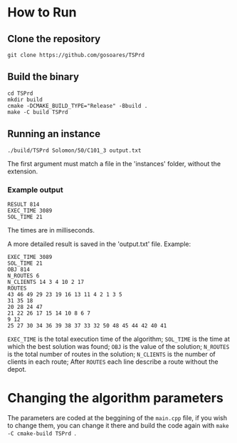 # How to Run

## Clone the repository

```
git clone https://github.com/gosoares/TSPrd
```

## Build the binary
```
cd TSPrd
mkdir build
cmake -DCMAKE_BUILD_TYPE="Release" -Bbuild .
make -C build TSPrd
```

## Running an instance
```
./build/TSPrd Solomon/50/C101_3 output.txt
```
The first argument must match a file in the 'instances' folder, without the extension.

### Example output
```
RESULT 814
EXEC_TIME 3089
SOL_TIME 21
```
The times are in milliseconds.

A more detailed result is saved in the 'output.txt' file. Example:

```
EXEC_TIME 3089
SOL_TIME 21
OBJ 814
N_ROUTES 6
N_CLIENTS 14 3 4 10 2 17
ROUTES
43 46 49 29 23 19 16 13 11 4 2 1 3 5 
31 35 18 
20 28 24 47 
21 22 26 17 15 14 10 8 6 7 
9 12 
25 27 30 34 36 39 38 37 33 32 50 48 45 44 42 40 41
```
`EXEC_TIME` is the total execution time of the algorithm;
`SOL_TIME` is the time at which the best solution was found;
`OBJ` is the value of the solution;
`N_ROUTES` is the total number of routes in the solution;
`N_CLIENTS` is the number of clients in each route;
After `ROUTES` each line describe a route without the depot.

# Changing the algorithm parameters
The parameters are coded at the beggining of the `main.cpp` file, if you wish to change them, you can change it there and build the code again with `make -C cmake-build TSPrd `.
